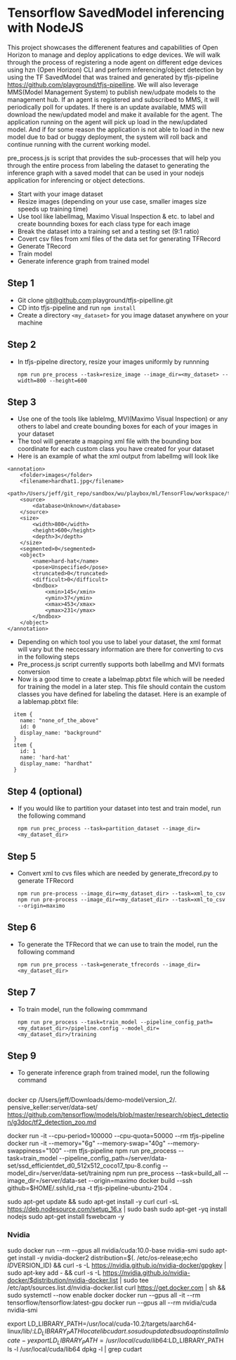 # Tensorflow SavedModel inferencing with NodeJS

This project showcases the differenent features and capabilities of Open Horizon to manage and deploy applications to edge devices.  We will walk through the process of registering a node agent on different edge devices using hzn (Open Horizon) CLI and perform inferencing/object detection by using the TF SavedModel that was trained and generated by tfjs-pipeline https://github.com/playground/tfjs-pipelline.  We will also leverage MMS(Model Management System) to publish new/udpate models to the management hub.  If an agent is registered and subscribed to MMS, it will periodically poll for updates.  If there is an update available, MMS will download the new/updated model and make it available for the agent.  The application running on the agent will pick up load in the new/updated model.  And if for some reason the application is not able to load in the new model due to bad or buggy deployment, the system will roll back and continue running with the current working model.

pre_process.js is script that provides the sub-processes that will help you through the entire process from labeling the dataset to generating the inference graph with a saved model that can be used in your nodejs application for inferencing or object detections.

* Start with your image dataset
* Resize images (depending on your use case, smaller images size speeds up training time)
* Use tool like labelImag, Maximo Visual Inspection & etc. to label and create bounnding boxes for each class type for each image
* Break the dataset into a training set and a testing set (9:1 ratio)
* Covert csv files from xml files of the data set for generating TFRecord
* Generate TRecord
* Train model
* Generate inference graph from trained model 

## Step 1
- Git clone git@github.com:playground/tfjs-pipelline.git
- CD into tfjs-pipeline and run ```npm install```
- Create a directory ```<my_dataset>``` for you image dataset anywhere on your machine

## Step 2
- In tfjs-pipelne directory, resize your images uniformly by runnning

  ```npm run pre_process --task=resize_image --image_dir=<my_dataset> --width=800 --height=600```

## Step 3
- Use one of the tools like lableImg, MVI(Maximo Visual Inspection) or any others to label and create bounding boxes for each of your images in your dataset
- The tool will generate a mapping xml file with the bounding box coordinate for each custom class you have created for your dataset
- Here is an example of what the xml output from labelImg will look like
```
<annotation>
	<folder>images</folder>
	<filename>hardhat1.jpg</filename>
	<path>/Users/jeff/git_repo/sandbox/wu/playbox/ml/TensorFlow/workspace/training_demo/images/hardhat1.jpg</path>
	<source>
		<database>Unknown</database>
	</source>
	<size>
		<width>800</width>
		<height>600</height>
		<depth>3</depth>
	</size>
	<segmented>0</segmented>
	<object>
		<name>hard-hat</name>
		<pose>Unspecified</pose>
		<truncated>0</truncated>
		<difficult>0</difficult>
		<bndbox>
			<xmin>145</xmin>
			<ymin>37</ymin>
			<xmax>453</xmax>
			<ymax>231</ymax>
		</bndbox>
	</object>
</annotation>
```

- Depending on which tool you use to label your dataset, the xml format will vary but the neccessary information are there for converting to cvs in the following steps
- Pre_process.js script currently supports both labelImg and MVI formats conversion
- Now is a good time to create a labelmap.pbtxt file which will be needed for training the model in a later step.  This file should contain the custom classes you have defined for labeling the dataset.  Here is an example of a lablemap.pbtxt file:
```
  item {
    name: "none_of_the_above"
    id: 0
    display_name: "background"
  }
  item {
    id: 1
    name: 'hard-hat'
    display_name: "hardhat"
  }
```

## Step 4 (optional)
- If you would like to partition your dataset into test and train model, run the following command

  ```npm run prec_process --task=partition_dataset --image_dir=<my_dataset_dir>```

## Step 5
- Convert xml to cvs files which are needed by generate_tfrecord.py to generate TFRecord

  ```npm run pre-process --image_dir=<my_dataset_dir> --task=xml_to_csv```     
  ```npm run pre-process --image_dir=<my_dataset_dir> --task=xml_to_csv --origin=maximo```     

## Step 6
- To generate the TFRecord that we can use to train the model, run the following command

  ```npm run pre_process --task=generate_tfrecords --image_dir=<my_dataset_dir>```

## Step 7
- To train model, run the following commmand

  ```npm run pre_process --task=train_model --pipeline_config_path=<my_dataset_dir>/pipeline.config --model_dir=<my_dataset_dir>/training```

## Step 9
- To generate inference graph from trained model, run the following command

  ```npm run pre_process --trained_checkpoint_dir=<my_dataset_dir>/training --pipeline_config_path=<my_dataset_dir>/pipeline.config --output_directory=<my_dataset_dir>/inference_graph --task=export_inference_graph

docker cp  /Users/jeff/Downloads/demo-model/version_2/. pensive_keller:server/data-set/
https://github.com/tensorflow/models/blob/master/research/object_detection/g3doc/tf2_detection_zoo.md

docker run -it --cpu-period=100000 --cpu-quota=50000 --rm tfjs-pipeline
docker run -it --memory="6g" --memory-swap="40g" --memory-swappiness="100" --rm tfjs-pipeline
npm run pre_process --task=train_model --pipeline_config_path=/server/data-set/ssd_efficientdet_d0_512x512_coco17_tpu-8.config --model_dir=/server/data-set/training
npm run pre_process --task=build_all --image_dir=/server/data-set --origin=maximo
docker build --ssh github=$HOME/.ssh/id_rsa -t tfjs-pipeline-ubuntu-2104 .

sudo apt-get update && sudo apt-get install -y curl
curl -sL https://deb.nodesource.com/setup_16.x  | sudo bash
sudo apt-get -yq install nodejs
sudo apt-get install fswebcam -y 

### Nvidia
sudo docker run --rm --gpus all nvidia/cuda:10.0-base nvidia-smi
sudo apt-get install -y nvidia-docker2
distribution=$(. /etc/os-release;echo $ID$VERSION_ID)    && curl -s -L https://nvidia.github.io/nvidia-docker/gpgkey | sudo apt-key add -    && curl -s -L https://nvidia.github.io/nvidia-docker/$distribution/nvidia-docker.list | sudo tee /etc/apt/sources.list.d/nvidia-docker.list
curl https://get.docker.com | sh   && sudo systemctl --now enable docker
docker run --gpus all -it --rm tensorflow/tensorflow:latest-gpu
docker run --gpus all --rm nvidia/cuda nvidia-smi

export LD_LIBRARY_PATH=/usr/local/cuda-10.2/targets/aarch64-linux/lib/:$LD_LIBRARY_PATH
locate libcudart.so
sudo updatedb
sudo apt install mlocate -y
export LD_LIBRARY_PATH=/usr/local/cuda/lib64:$LD_LIBRARY_PATH
ls -l /usr/local/cuda/lib64
dpkg -l | grep cudart